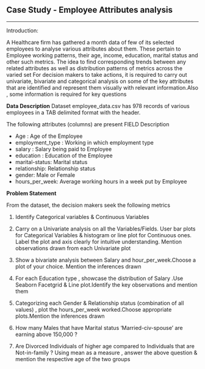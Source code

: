 ## Case Study -  Employee Attributes analysis
---

Introduction: 

A Healthcare firm has gathered a month data of few of its selected employees to analyse various attributes about them. These pertain to Employee working patterns, their age, income, education, marital status and other such metrics. The idea to find corresponding trends between any related attributes as well as distribution patterns of metrics across the varied set
For decision makers to take actions, it is required to carry out univariate, bivariate and categorical analysis on some of the key attributes that are identified and represent them visually with relevant information.Also , some information is required for key questions

**Data Description**
Dataset employee_data.csv has 978 records of various employees in a TAB delimited format with the header. 

The following attributes (columns) are present
FIELD	Description
* Age	: Age of the Employee
* employment_type :	Working in which employment type
* salary :	Salary being paid to Employee
* education :	Education of the Employee
* marital-status:	Marital status
* relationship:	Relationship status
* gender:	Male or Female
* hours_per_week:	Average working hours in a week put by Employee
 
**Problem Statement**

From the dataset, the decision makers seek the following metrics 

1.	Identify Categorical variables & Continuous Variables

2.	Carry on a Univariate analysis on all the Variables/Fields. User bar plots for Categorical Variables & histogram or line plot for Continuous ones. Label the plot and axis clearly for intuitive understanding. Mention observations drawn from each Univariate plot

3.	Show a bivariate analysis between Salary and hour_per_week.Choose a plot of your choice. Mention the inferences drawn  

4.	For each Education type , showcase the distribution of Salary .Use Seaborn Facetgrid & Line plot.Identify the key observations and mention them

5.	Categorizing each Gender & Relationship status (combination of all values) , plot the hours_per_week worked.Choose appropriate plots.Mention the inferences drawn  

6.	How many Males that have Marital status ‘Married-civ-spouse’ are earning above 150,000 ? 

7.	Are Divorced Individuals of higher age compared to Individuals that are Not-in-family ? Using mean as a measure , answer the above question & mention the respective age of the two groups
